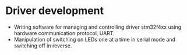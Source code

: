 # Driver development

- Writing software for managing and controlling driver stm32f4xx using hardware communication protocol, UART.
- Manipulation of switching on LEDs one at a time in serial mode and switching off in reverse.

